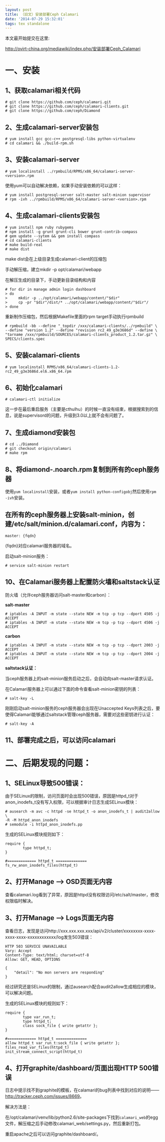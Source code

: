 ```yaml
---
layout: post
title: （旧文）安装部署Ceph Calamari 
date: '2014-07-29 15:32:01'
tags: tex standalone
---
```

本文最开始提交在这里:

<http://ovirt-china.org/mediawiki/index.php/安装部署Ceph_Calamari>

# 一、安装

## 1、获取calamari相关代码
    # git clone https://github.com/ceph/calamari.git
    # git clone https://github.com/ceph/calamari-clients.git
    # git clone https://github.com/ceph/Diamond

## 2、生成calamari-server安装包
    # yum install gcc gcc-c++ postgresql-libs python-virtualenv
    # cd calamari && ./build-rpm.sh

## 3、安装calamari-server
    # yum localinstall ../rpmbuild/RPMS/x86_64/calamari-server-<version>.rpm
使用yum可以自动解决依赖，如果手动安装依赖的可以这样：

    # yum install postgresql-server salt-master salt-minion supervisor
    # rpm -ivh ../rpmbuild/RPMS/x86_64/calamari-server-<version>.rpm

## 4、生成calamari-clients安装包
    # yum install npm ruby rubygems
    # npm install -g grunt grunt-cli bower grunt-contrib-compass
    # gem update --sytem && gem install compass
    # cd calamari-clients
    # make build-real
    # make dist
make dist会在上级目录生成calamari-client的压缩包

手动解压缩，建立mkdir -p opt/calamari/webapp

在解压生成的目录下，手动更新目录结构和内容

    # for dir in manage admin login dashboard
    > do
    >     mkdir -p ../opt/calamari/webapp/content/"$dir"
    >     cp -pr "$dir"/dist/* ../opt/calamari/webapp/content/"$dir"/
    > done
重新制作压缩包，然后根据Makefile里面的rpm target手动执行rpmbuild

    # rpmbuild -bb --define "_topdir /xxx/calamari-clients/../rpmbuild" \
    --define "version 1.2" --define "revision rc2_49_g3e3686d" --define \
    "tarname /xxx/rpmbuild/SOURCES/calamari-clients_product_1.2.tar.gz" \
    SPECS/clients.spec

## 5、安装calamari-clients
    # yum localinstall RPMS/x86_64/calamari-clients-1.2-rc2_49_g3e3686d.el6.x86_64.rpm

## 6、初始化calamari
    # calamari-ctl initialize
这一步在最后重启服务（主要是cthulhu）的时候一直没有结束，根据搜索到的信息，说是supervisord的问题，升级到3.0以上就不会有问题了。

## 7、生成diamond安装包
    # cd ../Diamond
    # git checkout origin/calamari
    # make rpm

## 8、将diamond-<version>.noarch.rpm复制到所有的ceph服务器
使用`yum localinstall`安装，或者`yum install python-configobj`然后使用`rpm -ivh`安装。

## 在所有的ceph服务器上安装salt-minion，创建/etc/salt/minion.d/calamari.conf，内容为：
    master: {fqdn}
{fqdn}对应calamari服务器的域名。

启动salt-minion服务：

    # service salt-minion restart

## 10、在Calamari服务器上配置防火墙和saltstack认证
防火墙（允许ceph服务器访问salt-master和carbon）：

**salt-master**

    # iptables -A INPUT -m state --state NEW -m tcp -p tcp --dport 4505 -j ACCEPT
    # iptables -A INPUT -m state --state NEW -m tcp -p tcp --dport 4506 -j ACCEPT

**carbon**

    # iptables -A INPUT -m state --state NEW -m tcp -p tcp --dport 2003 -j ACCEPT
    # iptables -A INPUT -m state --state NEW -m tcp -p tcp --dport 2004 -j ACCEPT

**saltstack认证：**

当ceph服务器上的salt-minion服务启动之后，会自动向salt-master请求认证。

在Calamari服务器上可以通过下面的命令查看salt-minion密钥的列表：

    # salt-key -L
刚刚启动salt-minion服务的ceph服务器会出现在Unaccepted Keys列表之后，要使得Calamari能够通过saltstack管理ceph服务器，需要对这些密钥进行认证：

    # salt-key -A


## 11、部署完成之后，可以访问calamari

# 二、后期发现的问题：

## 1、SELinux导致500错误：
由于SELinux的限制，访问页面时会出现500错误，原因是httpd_t对于anon_inodefs_t没有写入权限，可以根据审计日志生成SELinux模块：

    # ausearch -m avc -c httpd -se httpd_t -o anon_inodefs_t | audit2allow \
    -R -M httpd_anon_inodefs
    # semodule -i httpd_anon_inodefs.pp

生成的SELinux模块规则如下：

    require {
            type httpd_t;
    }
    
    #============= httpd_t ==============
    fs_rw_anon_inodefs_files(httpd_t)

## 2、打开Manage --> OSD页面无内容
查看calamari.log看到了异常，原因是httpd没有权限访问/etc/salt/master，修改权限临时解决。

## 3、打开Manage --> Logs页面无内容
查看日志，发现是访问http://xxx.xxx.xxx.xxx/api/v2/cluster/xxxxxxxx-xxxx-xxxx-xxxx-xxxxxxxxxxxx/log发生503错误：

    HTTP 503 SERVICE UNAVAILABLE
    Vary: Accept
    Content-Type: text/html; charset=utf-8
    Allow: GET, HEAD, OPTIONS
    
    {
        "detail": "No mon servers are responding"
    }

经过研究还是SELinux的限制，通过ausearch配合audit2allow生成相应的模块，可以解决问题。

生成的SELinux模块的规则如下：

    require {
            type var_run_t;
            type httpd_t;
            class sock_file { write getattr };
    }
    
    #============= httpd_t ==============
    allow httpd_t var_run_t:sock_file { write getattr };
    files_read_var_files(httpd_t)
    init_stream_connect_script(httpd_t)

## 4、打开graphite/dashboard/页面出现HTTP 500错误
日志中提示找不到graphite的模板，在calamari的bug列表中找到对应的说明——<http://tracker.ceph.com/issues/8669>。

解决方法是：

在/opt/calamari/venv/lib/python2.6/site-packages下找到`calamari_web`的egg文件，解压缩之后手动修改calamari_web/settings.py，然后重新打包。

重启apache之后可以访问graphite/dashboard/。 
